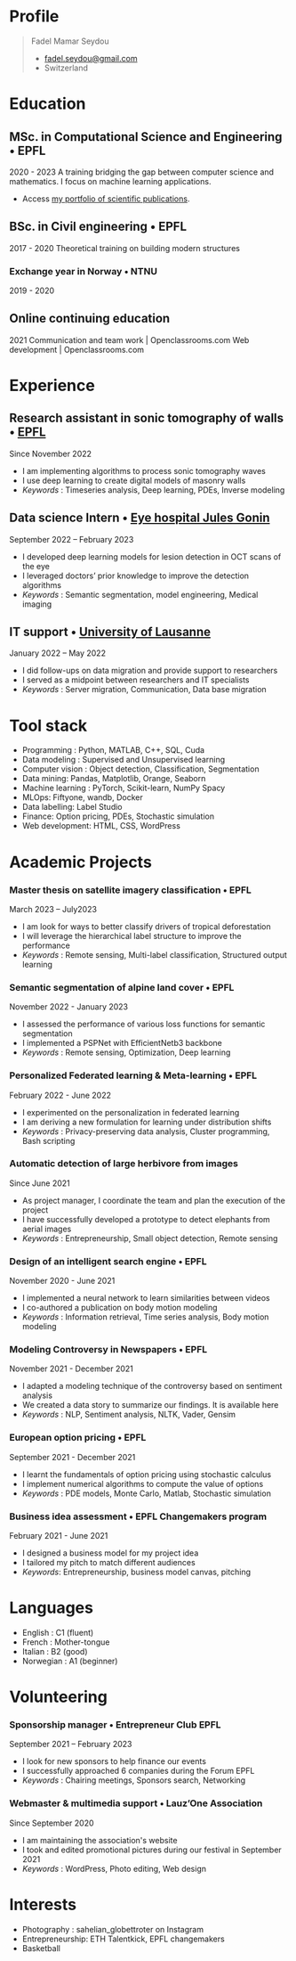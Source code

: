# Profile

> Fadel Mamar Seydou
> - fadel.seydou@gmail.com
> - Switzerland

# Education

## MSc. in Computational Science and Engineering • EPFL
2020  - 2023
A training bridging the gap between computer science and mathematics. I focus on machine learning applications.
-	Access [my portfolio of scientific publications](https://orcid.org/0000-0002-2582-3084).

## BSc. in Civil engineering • EPFL
2017 - 2020
Theoretical training on building modern structures
### Exchange year in Norway • NTNU 
2019 - 2020

## Online continuing education
2021 
Communication and team work | Openclassrooms.com
Web development             | Openclassrooms.com


# Experience

## Research assistant in sonic tomography of walls • [EPFL](https://www.epfl.ch/en/)
Since November 2022
-	I am implementing algorithms to process sonic tomography waves
-	I use deep learning to create digital models of masonry walls 
- _Keywords_ : Timeseries analysis, Deep learning, PDEs, Inverse modeling

## Data science Intern • [Eye hospital Jules Gonin ](https://www.ophtalmique.ch/)
 September 2022 – February 2023
-	I developed deep learning models for lesion detection in OCT scans of the eye
-	I leveraged doctors’ prior knowledge to improve the detection algorithms
- _Keywords_ : Semantic segmentation, model engineering, Medical imaging

## IT support • [University of Lausanne](https://www.unil.ch/index.html) 
January 2022 – May 2022
-	I did follow-ups on data migration and provide support to researchers
-	I served as a midpoint between researchers and IT specialists
- _Keywords_ : Server migration, Communication, Data base migration


# Tool stack

-	Programming : Python, MATLAB, C++, SQL, Cuda
-	Data modeling : Supervised and Unsupervised learning
-	Computer vision : Object detection, Classification, Segmentation
-	Data mining:  Pandas, Matplotlib, Orange, Seaborn
-	Machine learning : PyTorch, Scikit-learn, NumPy Spacy
-	MLOps: Fiftyone, wandb, Docker
-	Data labelling: Label Studio
-	Finance: Option pricing, PDEs, Stochastic simulation 
-	Web development: HTML, CSS, WordPress

# Academic Projects
### Master thesis on satellite imagery classification  • EPFL 
March 2023 – July2023
-	I am look for ways to better classify drivers of tropical deforestation 
-	I will leverage the hierarchical label structure to improve the performance
- *Keywords* : Remote sensing, Multi-label classification, Structured output learning

### Semantic segmentation of alpine land cover  • EPFL 
November 2022 - January 2023  
-	I assessed the performance of various loss functions for semantic segmentation
-	I implemented a PSPNet with EfficientNetb3 backbone 
- *Keywords* : Remote sensing, Optimization, Deep learning

### Personalized Federated learning & Meta-learning • EPFL 
February 2022 - June 2022
-	I experimented on the personalization in federated learning 
-	I am deriving a new formulation for learning under distribution shifts
- *Keywords* : Privacy-preserving data analysis, Cluster programming, Bash scripting

### Automatic detection of large herbivore from images 
Since June 2021 
-	As project manager, I coordinate the team and plan the execution of the project
-	I have successfully developed a prototype to detect elephants from aerial images
- _Keywords_ :  Entrepreneurship,  Small object detection,  Remote sensing

### Design of an intelligent search engine • EPFL 
November 2020 - June 2021  
-	I implemented a neural network to learn similarities between videos
-	I co-authored a publication on body motion modeling
- _Keywords_ : Information retrieval, Time series analysis, Body motion modeling

### Modeling Controversy in Newspapers • EPFL 
November 2021 - December 2021  
-	I adapted a modeling technique of the controversy based on sentiment analysis
-	We created a data story to summarize our findings. It is available here
- _Keywords_ : NLP, Sentiment analysis, NLTK, Vader, Gensim

### European option pricing • EPFL 
September 2021 - December 2021  
-	I learnt the fundamentals of option pricing using stochastic calculus
-	I implement numerical algorithms to compute the value of options
- _Keywords_ : PDE models, Monte Carlo, Matlab, Stochastic simulation

### Business idea assessment • EPFL Changemakers program 
February 2021 - June 2021
-	I designed a business model for my project idea
-	I tailored my pitch to match different audiences
- _Keywords_: Entrepreneurship, business model canvas, pitching


# Languages

-	English : C1 (fluent)
-	French : Mother-tongue
-	Italian : B2 (good)
-	Norwegian : A1 (beginner)


# Volunteering
### Sponsorship manager • Entrepreneur Club EPFL
September 2021 – February 2023
-	I look for new sponsors to help finance our  events 
-	I successfully approached 6 companies during the Forum EPFL
- _Keywords_ : Chairing meetings, Sponsors search, Networking

### Webmaster & multimedia support • Lauz’One  Association
 Since September 2020
-	I am maintaining the association's website 
-	I took and edited promotional pictures during our festival in September 2021
-	_Keywords_ : WordPress, Photo editing, Web design


# Interests

-	Photography : sahelian_globettroter on Instagram 
-	Entrepreneurship: ETH Talentkick, EPFL changemakers 
-	Basketball



